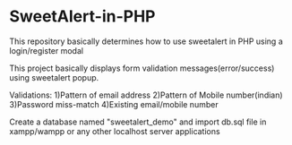 # SweetAlert-in-PHP
This repository basically determines how to use sweetalert in PHP using a login/register modal


This project basically displays form validation messages(error/success) using sweetalert popup.


Validations:
1)Pattern of email address
2)Pattern of Mobile number(indian)
3)Password miss-match
4)Existing email/mobile number


Create a database named "sweetalert_demo" and import db.sql file in xampp/wampp or any other localhost server applications
